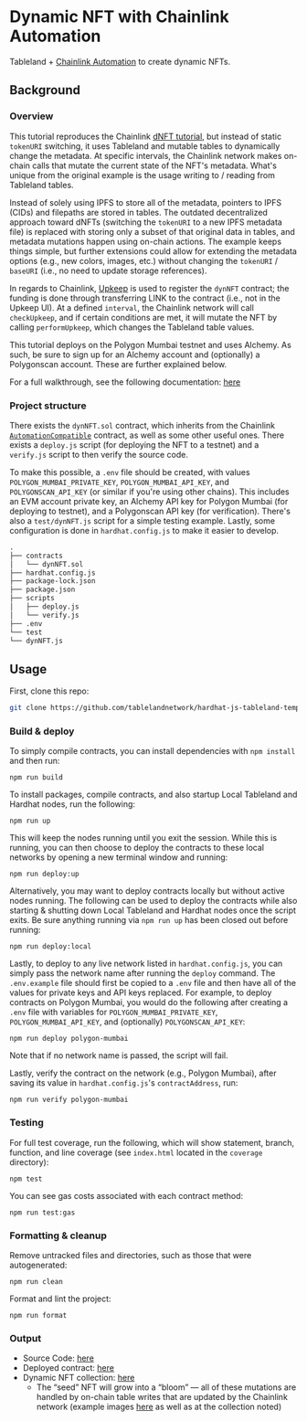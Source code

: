 # Dynamic NFT with Chainlink Automation

Tableland + [Chainlink Automation](https://docs.chain.link/chainlink-automation/introduction/) to create dynamic NFTs.

## Background

### Overview

This tutorial reproduces the Chainlink [dNFT tutorial](https://docs.chain.link/chainlink-automation/util-overview#dynamic-nfts), but instead of static `tokenURI` switching, it uses Tableland and mutable tables to dynamically change the metadata. At specific intervals, the Chainlink network makes on-chain calls that mutate the current state of the NFT's metadata. What's unique from the original example is the usage writing to / reading from Tableland tables.

Instead of solely using IPFS to store all of the metadata, pointers to IPFS (CIDs) and filepaths are stored in tables. The outdated decentralized approach toward dNFTs (switching the `tokenURI` to a new IPFS metadata file) is replaced with storing only a subset of that original data in tables, and metadata mutations happen using on-chain actions. The example keeps things simple, but further extensions could allow for extending the metadata options (e.g., new colors, images, etc.) without changing the `tokenURI` / `baseURI` (i.e., no need to update storage references).

In regards to Chainlink, [Upkeep](https://docs.chain.link/chainlink-automation/manage-upkeeps/) is used to register the `dynNFT` contract; the funding is done through transferring LINK to the contract (i.e., not in the Upkeep UI). At a defined `interval`, the Chainlink network will call `checkUpkeep`, and if certain conditions are met, it will mutate the NFT by calling `performUpkeep`, which changes the Tableland table values.

This tutorial deploys on the Polygon Mumbai testnet and uses Alchemy. As such, be sure to sign up for an Alchemy account and (optionally) a Polygonscan account. These are further explained below.

For a full walkthrough, see the following documentation: [here](https://docs.tableland.xyz/tutorials/dynamic-nft-chainlink)

### Project structure

There exists the `dynNFT.sol` contract, which inherits from the Chainlink [`AutomationCompatible`](https://github.com/smartcontractkit/chainlink/blob/develop/contracts/src/v0.8/AutomationCompatible.sol) contract, as well as some other useful ones. There exists a `deploy.js` script (for deploying the NFT to a testnet) and a `verify.js` script to then verify the source code.

To make this possible, a `.env` file should be created, with values `POLYGON_MUMBAI_PRIVATE_KEY`, `POLYGON_MUMBAI_API_KEY`, and `POLYGONSCAN_API_KEY` (or similar if you're using other chains). This includes an EVM account private key, an Alchemy API key for Polygon Mumbai (for deploying to testnet), and a Polygonscan API key (for verification). There's also a `test/dynNFT.js` script for a simple testing example. Lastly, some configuration is done in `hardhat.config.js` to make it easier to develop.

```markdown
.
├── contracts
│   └── dynNFT.sol
├── hardhat.config.js
├── package-lock.json
├── package.json
├── scripts
│   ├── deploy.js
│   └── verify.js
├── .env
└── test
└── dynNFT.js
```

## Usage

First, clone this repo:

```sh
git clone https://github.com/tablelandnetwork/hardhat-js-tableland-template
```

### Build & deploy

To simply compile contracts, you can install dependencies with `npm install` and then run:

```
npm run build
```

To install packages, compile contracts, and also startup Local Tableland and Hardhat nodes, run the following:

```
npm run up
```

This will keep the nodes running until you exit the session. While this is running, you can then choose to deploy the contracts to these local networks by opening a new terminal window and running:

```
npm run deploy:up
```

Alternatively, you may want to deploy contracts locally but without active nodes running. The following can be used to deploy the contracts while also starting & shutting down Local Tableland and Hardhat nodes once the script exits. Be sure anything running via `npm run up` has been closed out before running:

```
npm run deploy:local
```

Lastly, to deploy to any live network listed in `hardhat.config.js`, you can simply pass the network name after running the `deploy` command. The `.env.example` file should first be copied to a `.env` file and then have all of the values for private keys and API keys replaced. For example, to deploy contracts on Polygon Mumbai, you would do the following after creating a `.env` file with variables for `POLYGON_MUMBAI_PRIVATE_KEY`, `POLYGON_MUMBAI_API_KEY`, and (optionally) `POLYGONSCAN_API_KEY`:

```
npm run deploy polygon-mumbai
```

Note that if no network name is passed, the script will fail.

Lastly, verify the contract on the network (e.g., Polygon Mumbai), after saving its value in `hardhat.config.js`'s `contractAddress`, run:

```
npm run verify polygon-mumbai
```

### Testing

For full test coverage, run the following, which will show statement, branch, function, and line coverage (see `index.html` located in the `coverage` directory):

```
npm test
```

You can see gas costs associated with each contract method:

```
npm run test:gas
```

### Formatting & cleanup

Remove untracked files and directories, such as those that were autogenerated:

```
npm run clean
```

Format and lint the project:

```
npm run format
```

### Output

- Source Code: [here](https://gist.github.com/dtbuchholz/c2c35b595dabddf04374d2edd97b601a)
- Deployed contract: [here](https://mumbai.polygonscan.com/token/0x86aa63f233a41a4af09e28f5953f4aa627978e31)
- Dynamic NFT collection: [here](https://testnets.opensea.io/collection/tableland-chainlink-dnft)
  - The “seed” NFT will grow into a “bloom” — all of these mutations are handled by on-chain table writes that are updated by the Chainlink network (example images [here](https://docs.tableland.xyz/dynamic-nft-with-chainlink-automation#dfbde22b303a41e597cc36eaacb7473d) as well as at the collection noted)
